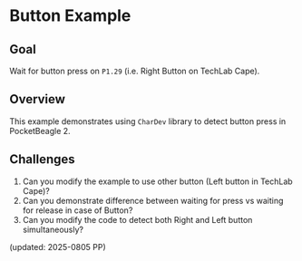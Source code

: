 # Button Example

## Goal

Wait for button press on `P1.29` (i.e. Right Button on TechLab Cape).

## Overview

This example demonstrates using `CharDev` library to detect button press in PocketBeagle 2.

## Challenges

1. Can you modify the example to use other button (Left button in TechLab Cape)?
2. Can you demonstrate difference between waiting for press vs waiting for release in case of Button?
3. Can you modify the code to detect both Right and Left button simultaneously?

(updated: 2025-0805 PP)
